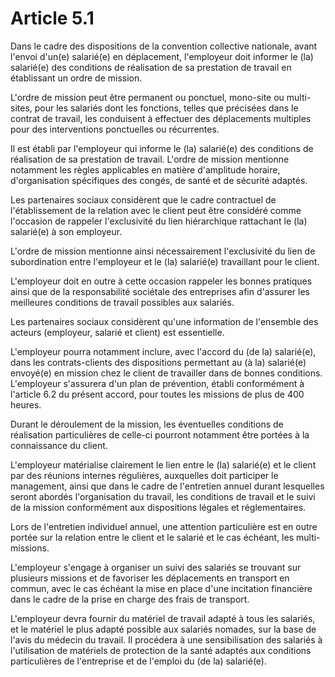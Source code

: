 # Article 5.1

Dans le cadre des dispositions de la convention collective nationale, avant l'envoi d'un(e) salarié(e) en déplacement, l'employeur doit informer le (la) salarié(e) des conditions de réalisation de sa prestation de travail en établissant un ordre de mission.

L'ordre de mission peut être permanent ou ponctuel, mono-site ou multi-sites, pour les salariés dont les fonctions, telles que précisées dans le contrat de travail, les conduisent à effectuer des déplacements multiples pour des interventions ponctuelles ou récurrentes.

Il est établi par l'employeur qui informe le (la) salarié(e) des conditions de réalisation de sa prestation de travail. L'ordre de mission mentionne notamment les règles applicables en matière d'amplitude horaire, d'organisation spécifiques des congés, de santé et de sécurité adaptés.

Les partenaires sociaux considèrent que le cadre contractuel de l'établissement de la relation avec le client peut être considéré comme l'occasion de rappeler l'exclusivité du lien hiérarchique rattachant le (la) salarié(e) à son employeur.

L'ordre de mission mentionne ainsi nécessairement l'exclusivité du lien de subordination entre l'employeur et le (la) salarié(e) travaillant pour le client.

L'employeur doit en outre à cette occasion rappeler les bonnes pratiques ainsi que de la responsabilité sociétale des entreprises afin d'assurer les meilleures conditions de travail possibles aux salariés.

Les partenaires sociaux considèrent qu'une information de l'ensemble des acteurs (employeur, salarié et client) est essentielle.

L'employeur pourra notamment inclure, avec l'accord du (de la) salarié(e), dans les contrats-clients des dispositions permettant au (à la) salarié(e) envoyé(e) en mission chez le client de travailler dans de bonnes conditions. L'employeur s'assurera d'un plan de prévention, établi conformément à l'article 6.2 du présent accord, pour toutes les missions de plus de 400 heures.

Durant le déroulement de la mission, les éventuelles conditions de réalisation particulières de celle-ci pourront notamment être portées à la connaissance du client.

L'employeur matérialise clairement le lien entre le (la) salarié(e) et le client par des réunions internes régulières, auxquelles doit participer le management, ainsi que dans le cadre de l'entretien annuel durant lesquelles seront abordés l'organisation du travail, les conditions de travail et le suivi de la mission conformément aux dispositions légales et réglementaires.

Lors de l'entretien individuel annuel, une attention particulière est en outre portée sur la relation entre le client et le salarié et le cas échéant, les multi-missions.

L'employeur s'engage à organiser un suivi des salariés se trouvant sur plusieurs missions et de favoriser les déplacements en transport en commun, avec le cas échéant la mise en place d'une incitation financière dans le cadre de la prise en charge des frais de transport.

L'employeur devra fournir du matériel de travail adapté à tous les salariés, et le matériel le plus adapté possible aux salariés nomades, sur la base de l'avis du médecin du travail. Il procédera à une sensibilisation des salariés à l'utilisation de matériels de protection de la santé adaptés aux conditions particulières de l'entreprise et de l'emploi du (de la) salarié(e).

